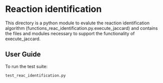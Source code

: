 # Reaction identification

This directory is a python module to evalute the reaction identification algorithm (functions_reac_identification.py.execute_jaccard) and contains the files and modules necessary to support the functionality of execute_jaccard. 

## User Guide

To run the test suite: 

```
test_reac_identification.py
```
